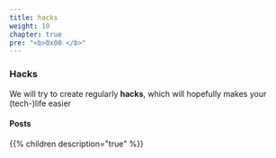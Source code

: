 ```yaml
---
title: hacks
weight: 10
chapter: true
pre: "<b>0x00 </b>"
---
```


### Hacks

We will try to create regularly **hacks**, which will hopefully makes your (tech-)life easier

#### Posts
{{% children description="true" %}}
